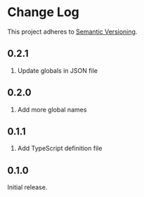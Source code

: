 # Change Log

This project adheres to [Semantic Versioning](http://semver.org/).

## 0.2.1

1. Update globals in JSON file

## 0.2.0

1. Add more global names

## 0.1.1

1. Add TypeScript definition file

## 0.1.0

Initial release.
